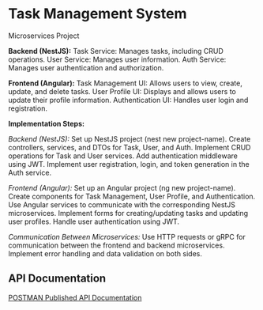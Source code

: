 
# Task Management System

Microservices Project

**Backend (NestJS):**
Task Service: Manages tasks, including CRUD operations.
User Service: Manages user information.
Auth Service: Manages user authentication and authorization.

**Frontend (Angular):**
Task Management UI: Allows users to view, create, update, and delete tasks.
User Profile UI: Displays and allows users to update their profile information.
Authentication UI: Handles user login and registration.

**Implementation Steps:**

*Backend (NestJS):*
Set up NestJS project (nest new project-name).
Create controllers, services, and DTOs for Task, User, and Auth.
Implement CRUD operations for Task and User services.
Add authentication middleware using JWT.
Implement user registration, login, and token generation in the Auth service.

*Frontend (Angular):*
Set up an Angular project (ng new project-name).
Create components for Task Management, User Profile, and Authentication.
Use Angular services to communicate with the corresponding NestJS microservices.
Implement forms for creating/updating tasks and updating user profiles.
Handle user authentication using JWT.

*Communication Between Microservices:*
Use HTTP requests or gRPC for communication between the frontend and backend microservices.
Implement error handling and data validation on both sides.



## API Documentation

[POSTMAN Published API Documentation](https://documenter.getpostman.com/view/29212903/2s9YeEbrwL)

